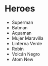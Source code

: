 # Heroes

* Superman
* Batman
* Aquaman
* Mujer Maravilla
* Linterna Verde
* Robin
* Volcán Negro
* Atom New
